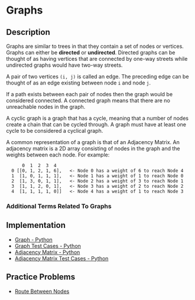 # Graphs
## Description
Graphs are similar to trees in that they contain a set of nodes or vertices. Graphs can either be **directed** or **undirected**. Directed graphs can be thought of as having vertices that are connected by one-way streets while undirected graphs would have two-way streets.

A pair of two vertices `(i, j)` is called an edge. The preceding edge can be thought of as an edge existing between node `i` and node `j`.

If a path exists between each pair of nodes then the graph would be considered connected. A connected graph means that there are no unreachable nodes in the graph.

A cyclic graph is a graph that has a cycle, meaning that a number of nodes create a chain that can be cycled through. A graph must have at least one cycle to be considered a cyclical graph.

A common representation of a graph is that of an Adjacency Matrix. An adjacency matrix is a 2D array consisting of nodes in the graph and the weights between each node. For example:
```
      0  1  2  3  4
  0 [[0, 1, 2, 1, 6],   <- Node 0 has a weight of 6 to reach Node 4
  1  [1, 0, 1, 1, 1],   <- Node 1 has a weight of 1 to reach Node 0
  2  [1, 3, 0, 1, 1],   <- Node 2 has a weight of 3 to reach Node 1
  3  [1, 1, 2, 0, 1],   <- Node 3 has a weight of 2 to reach Node 2
  4  [1, 1, 1, 1, 0]]   <- Node 4 has a weight of 1 to reach Node 3
```

### Additional Terms Related To Graphs

## Implementation
- [Graph - Python](./graph.py)
- [Graph Test Cases - Python](./graph_test.py)
- [Adjacency Matrix - Python](./adjacency_matrix_graph.py)
- [Adjacency Matrix Test Cases - Python](./adjacency_matrix_graph_test.py)


## Practice Problems
- [Route Between Nodes](../../practice_problems/graphs/practice_problems.md#route-between-nodes)
